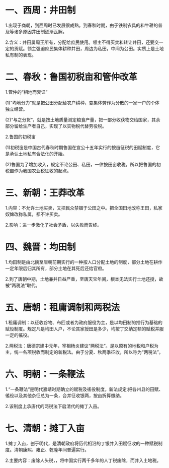 # 一、西周：井田制

1.出现于商朝，到西周时已发展很成熟。到春秋时期，由于铁制农具的和牛耕的普及等诸多原因井田制逐渐瓦解。

2.含义：井田属周王所有，分配给庶民使用。领主不得买卖和转让井田，还要交一定的贡赋。领主强迫庶民集体耕种井田，周边为私田，中间为公田。实质上是土地私有制的表现。

# 二、春秋：鲁国初税亩和管仲改革

1.管仲的“相地而衰证”

(1)“均地分力”就是把公田分配给农户耕种，变集体劳作为分散的一家一户的个体独立经营。

(2)“与之分货”，就是按土地质量测定粮食产量，把一部分收获物交给国家，其余部分留给生产者自己，实现了以实物税代替劳役税。

2.鲁国的初税亩

(1)初税亩是中国古代春秋时期鲁国在宣公十五年实行的按亩征税的田赋制度，它是承认土地私有合法化的开始。

(2)鲁国为了增加收入，规定不论公田、私田，一律按田亩收税。所以把鲁国的初税亩作为我国农业税征收的起点。

# 三、新朝：王莽改革

1.内容：不允许土地买卖，又把民众禁锢于公田之中。把全国田地改称王田，私家奴婢改称私属，都不许买卖。

2.影响：进一步激化了社会矛盾，以失败而告终。

# 四、魏晋：均田制

1.均田制是由北魏至唐朝前期实行的一种按人口分配土地的制度，部分土地在耕作一定年限后归其所有，部分土地在其死后还给官府。

2.到了唐朝中期，土地兼并日益严重，至唐天宝年间，根本无法实行土地还授，故被“两税法”取代。

# 五、唐朝：租庸调制和两税法

1.租庸调制：以征收谷物、布匹或者为政府服役为主，是以均田制的推行为基础的赋役制度。规定凡是均田人户，不论其家授田是多少，均按丁交纳定额的赋税并服一定的徭役。

2.两税法：唐德宗建中元年，宰相杨炎建议“两税法”。是以原有的地税和户税为主，统一各项税收而制定的新税法。由于分夏、秋两季征收，所以称为“两税法”。

# 六、明朝：一条鞭法

1.“一条鞭法”是明代嘉靖时期确立的赋税及徭役制度。新法规定:把各州县的田赋、徭役以及其他杂征总为一条，合并征收银两，按亩折算缴纳。

2.该制度上承唐代的两税法下启清代的摊丁入亩。

# 七、清朝：摊丁入亩

1.摊丁入亩，创于明代，是清朝政府将历代相沿的丁银并入田赋征收的一种赋税制度。清朝康熙、雍正、乾隆年间普遍实行。

2.主要内容：废除人头税，，将中国实行两千多年的人丁税废除，而并入土地税。